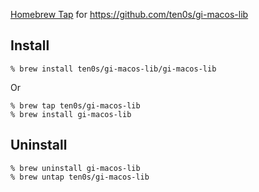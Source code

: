[Homebrew Tap](https://docs.brew.sh/Taps) for https://github.com/ten0s/gi-macos-lib

## Install

```
% brew install ten0s/gi-macos-lib/gi-macos-lib
```

Or

```
% brew tap ten0s/gi-macos-lib
% brew install gi-macos-lib
```

## Uninstall

```
% brew uninstall gi-macos-lib
% brew untap ten0s/gi-macos-lib
```
